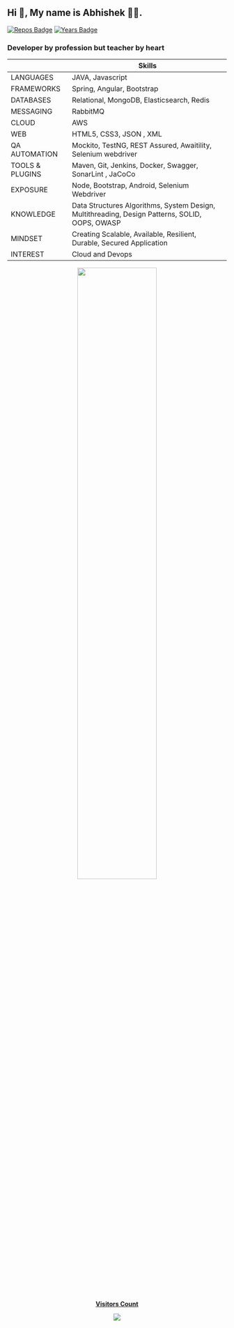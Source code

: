 ## Hi 👋, My name is Abhishek 🧑‍💻.

[![Repos Badge](https://badges.pufler.dev/repos/abhiSyncd)](https://badges.pufler.dev)  [![Years Badge](https://badges.pufler.dev/years/abhiSyncd)](https://badges.pufler.dev)

### Developer by profession but teacher by heart
<!--
[![abhiSyncd's github stats](https://github-readme-stats.vercel.app/api?username=abhiSyncd&count_private=true&show_icons=true&theme=nightowl)](https://github.com/abhiSyncd/)

 [![Top Langs](https://github-readme-stats.vercel.app/api/top-langs/?username=abhiSyncd&layout=compact)](https://github.com/abhiSyncd/github-readme-stats)
-->

|                                |  Skills                 
| ---                            | ---                         
| LANGUAGES                      |  JAVA, Javascript 
| FRAMEWORKS                     |  Spring, Angular, Bootstrap
| DATABASES                      |  Relational, MongoDB, Elasticsearch, Redis
| MESSAGING                      |  RabbitMQ
| CLOUD                          |  AWS
| WEB                            |  HTML5, CSS3, JSON , XML
| QA AUTOMATION                  |  Mockito, TestNG, REST Assured, Awaitility, Selenium webdriver
| TOOLS & PLUGINS                |  Maven, Git, Jenkins, Docker, Swagger, SonarLint , JaCoCo 
| EXPOSURE                       |  Node, Bootstrap, Android, Selenium Webdriver
| KNOWLEDGE                      |  Data Structures Algorithms, System Design, Multithreading, Design Patterns, SOLID, OOPS, OWASP     
| MINDSET                        |  Creating Scalable, Available, Resilient, Durable, Secured Application
| INTEREST                       |  Cloud and Devops        
    
 
 
<div align="center">
<a href="https://github.com/abhiSyncd"> <img align="center" width=60%
src="https://github-readme-streak-stats.herokuapp.com/?user=abhiSyncd" />
</div>
</div 
    
<br><p align="center"><b>Visitors Count</b></p>  
<p align="center"><img align="center" src="https://profile-counter.glitch.me/{abhiSyncd}/count.svg" /></p> 

